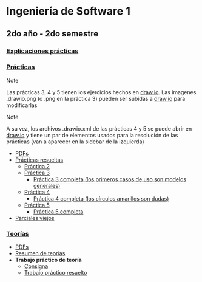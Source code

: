# Ingeniería de Software 1
## 2do año - 2do semestre
### [Explicaciones prácticas](https://github.com/Pedro0604/2do-LS-LI-API-ATIC/tree/main/2do%20semestre/Ing1/Explicaciones%20de%20pr%C3%A1ctica)
### [Prácticas](https://github.com/Pedro0604/2do-LS-LI-API-ATIC/tree/main/2do%20semestre/Ing1/Pr%C3%A1cticas)
> [!NOTE]
> Las prácticas 3, 4 y 5 tienen los ejercicios hechos en [draw.io](https://draw.io). Las imagenes .drawio.png (o .png en la práctica 3) pueden ser subidas a [draw.io](https://draw.io) para modificarlas

> [!NOTE]
> A su vez, los archivos .drawio.xml de las prácticas 4 y 5 se puede abrir en [draw.io](https://draw.io) y tiene un par de elementos usados para la resolución de las prácticas (van a aparecer en la sidebar de la izquierda)

  * [PDFs](https://github.com/Pedro0604/2do-LS-LI-API-ATIC/tree/main/2do%20semestre/Ing1/Pr%C3%A1cticas/PDFs)
  * [Prácticas resueltas](https://github.com/Pedro0604/2do-LS-LI-API-ATIC/tree/main/2do%20semestre/Ing1/Pr%C3%A1cticas/Pr%C3%A1cticas%20resueltas)
    * [Práctica 2](https://github.com/Pedro0604/2do-LS-LI-API-ATIC/tree/main/2do%20semestre/Ing1/Pr%C3%A1cticas/Pr%C3%A1cticas%20resueltas/Pr%C3%A1ctica%202)
    * [Práctica 3](https://github.com/Pedro0604/2do-LS-LI-API-ATIC/tree/main/2do%20semestre/Ing1/Pr%C3%A1cticas/Pr%C3%A1cticas%20resueltas/Pr%C3%A1ctica%203)
      * [Práctica 3 completa (los primeros casos de uso son modelos generales)](https://github.com/Pedro0604/2do-LS-LI-API-ATIC/blob/main/2do%20semestre/Ing1/Pr%C3%A1cticas/Pr%C3%A1cticas%20resueltas/Pr%C3%A1ctica%203/Pr%C3%A1ctica%203%20-%20PDF.pdf)
    * [Práctica 4](https://github.com/Pedro0604/2do-LS-LI-API-ATIC/tree/main/2do%20semestre/Ing1/Pr%C3%A1cticas/Pr%C3%A1cticas%20resueltas/Pr%C3%A1ctica%204)
      * [Práctica 4 completa (los círculos amarillos son dudas)](https://github.com/Pedro0604/2do-LS-LI-API-ATIC/blob/main/2do%20semestre/Ing1/Pr%C3%A1cticas/Pr%C3%A1cticas%20resueltas/Pr%C3%A1ctica%204/Pr%C3%A1ctica%204%20-%20PDF.pdf)
    * [Práctica 5](https://github.com/Pedro0604/2do-LS-LI-API-ATIC/tree/main/2do%20semestre/Ing1/Pr%C3%A1cticas/Pr%C3%A1cticas%20resueltas/Pr%C3%A1ctica%205)
      * [Práctica 5 completa](https://github.com/Pedro0604/2do-LS-LI-API-ATIC/blob/main/2do%20semestre/Ing1/Pr%C3%A1cticas/Pr%C3%A1cticas%20resueltas/Pr%C3%A1ctica%205/Pr%C3%A1ctica%205%20-%20PDF.pdf)
  * [Parciales viejos](https://github.com/Pedro0604/2do-LS-LI-API-ATIC/tree/main/2do%20semestre/Ing1/Pr%C3%A1cticas/Parciales%20viejos)
### [Teorías](https://github.com/Pedro0604/2do-LS-LI-API-ATIC/tree/main/2do%20semestre/Ing1/Teor%C3%ADas)
  * [PDFs](https://github.com/Pedro0604/2do-LS-LI-API-ATIC/tree/main/2do%20semestre/Ing1/Teor%C3%ADas/PDFs)
  * [Resumen de teorías](https://github.com/Pedro0604/2do-LS-LI-API-ATIC/blob/main/2do%20semestre/Ing1/Teor%C3%ADas/Resumen%20teor%C3%ADas.pdf)
  * **Trabajo práctico de teoría**
    * [Consigna](https://github.com/Pedro0604/2do-LS-LI-API-ATIC/blob/main/2do%20semestre/Ing1/Teor%C3%ADas/PDFs/TP%20promoci%C3%B3n.pdf)
    * [Trabajo práctico resuelto](https://github.com/Pedro0604/2do-LS-LI-API-ATIC/blob/main/2do%20semestre/Ing1/Teor%C3%ADas/Trabajo%20pr%C3%A1ctico%20de%20teoria.pdf)
